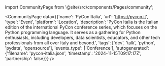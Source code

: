 
import CommunityPage from '@site/src/components/Pages/community';

<CommunityPage
    data={{'name': 'PyCon Italia', 'url': 'https://pycon.it', 'type': 'Event', 'platform': 'Location', 'description': 'PyCon Italia is the Italian edition of the international PyCon conference series, which focuses on the Python programming language. It serves as a gathering for Python enthusiasts, including developers, data scientists, educators, and other tech professionals from all over Italy and beyond.', 'tags': ['dev', 'talk', 'python', 'pydata', 'opensource'], 'events_type': ['Conference'], 'autogenerated': {'filename': 'pycon-italia.json', 'timestamp': '2024-11-15T09:17:17Z', 'partnership': false}}}
/>
